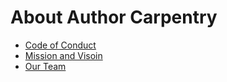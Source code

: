 
# About Author Carpentry

+ [Code of Conduct](code-of-conduct.html)
+ [Mission and Visoin](mission-and-vision.html)
+ [Our Team](our-team.html)

